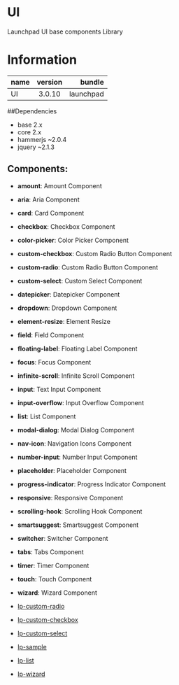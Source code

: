 # UI
Launchpad UI base components Library

# Information
|  name |  version |  bundle |
|--|:--:|--:|
|  UI |  3.0.10 |  launchpad |

##Dependencies


- base 2.x
- core 2.x
- hammerjs ~2.0.4
- jquery ~2.1.3

## Components:

- **amount**: Amount Component
- **aria**: Aria Component
- **card**: Card Component
- **checkbox**: Checkbox Component
- **color-picker**: Color Picker Component
- **custom-checkbox**: Custom Radio Button Component
- **custom-radio**: Custom Radio Button Component
- **custom-select**: Custom Select Component
- **datepicker**: Datepicker Component
- **dropdown**: Dropdown Component
- **element-resize**: Element Resize
- **field**: Field Component
- **floating-label**: Floating Label Component
- **focus**: Focus Component
- **infinite-scroll**: Infinite Scroll Component
- **input**: Text Input Component
- **input-overflow**: Input Overflow Component
- **list**: List Component
- **modal-dialog**: Modal Dialog Component
- **nav-icon**: Navigation Icons Component
- **number-input**: Number Input Component
- **placeholder**: Placeholder Component
- **progress-indicator**: Progress Indicator Component
- **responsive**: Responsive Component
- **scrolling-hook**: Scrolling Hook Component
- **smartsuggest**: Smartsuggest Component
- **switcher**: Switcher Component
- **tabs**: Tabs Component
- **timer**: Timer Component
- **touch**: Touch Component
- **wizard**: Wizard Component


- [lp-custom-radio](scripts/components/custom-radio/README.md)
- [lp-custom-checkbox](scripts/components/custom-checkbox/README.md)
- [lp-custom-select](scripts/components/custom-select/README.md)
- [lp-sample](scripts/components/sample-component/README.md)
- [lp-list](scripts/components/list/README.md)
- [lp-wizard](scripts/components/wizard/README.md)

